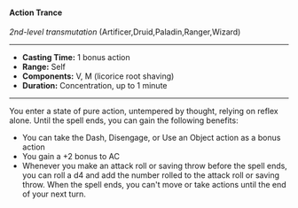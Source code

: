 #### Action Trance
*2nd-level transmutation* (Artificer,Druid,Paladin,Ranger,Wizard)
___
- **Casting Time:** 1 bonus action
- **Range:** Self
- **Components:** V, M (licorice root shaving)
- **Duration:** Concentration, up to 1 minute
---
You enter a state of pure action, untempered by
thought, relying on reflex alone. Until the spell
ends, you can gain the following benefits:
* You can take the Dash, Disengage, or Use an
Object action as a bonus action
* You gain a +2 bonus to AC
* Whenever you make an attack roll or saving
throw before the spell ends, you can roll a d4
and add the number rolled to the attack roll or
saving throw. When the spell ends, you can't
move or take actions until the end of your next
turn.

